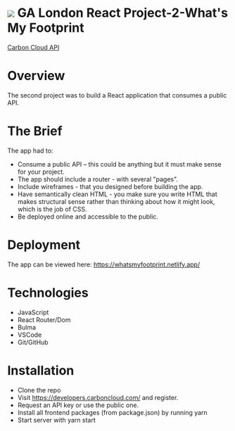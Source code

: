 # ![](https://ga-dash.s3.amazonaws.com/production/assets/logo-9f88ae6c9c3871690e33280fcf557f33.png) GA London React Project-2-What's My Footprint
[Carbon Cloud API](https://carboncloud.com/climate-footprint-api/)

# Overview

The second project was to build a React application that consumes a public API.

# The Brief

The app had to:

* Consume a public API – this could be anything but it must make sense for your project.
* The app should include a router - with several "pages".
* Include wireframes - that you designed before building the app.
* Have semantically clean HTML - you make sure you write HTML that makes structural sense rather than thinking about how it might look, which is the job of CSS.
* Be deployed online and accessible to the public.

# Deployment

The app can be viewed here: https://whatsmyfootprint.netlify.app/

# Technologies

* JavaScript
* React Router/Dom
* Bulma
* VSCode
* Git/GitHub

# Installation

* Clone the repo
* Visit https://developers.carboncloud.com/ and register.
* Request an API key or use the public one.
* Install all frontend packages (from package.json) by running yarn
* Start server with yarn start


